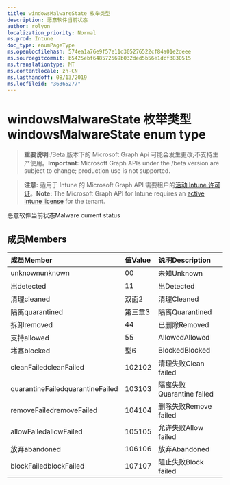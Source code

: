 ```yaml
---
title: windowsMalwareState 枚举类型
description: 恶意软件当前状态
author: rolyon
localization_priority: Normal
ms.prod: Intune
doc_type: enumPageType
ms.openlocfilehash: 574ea1a76e9f57e11d305276522cf84a01e2deee
ms.sourcegitcommit: b5425ebf648572569b032ded5b56e1dcf3830515
ms.translationtype: MT
ms.contentlocale: zh-CN
ms.lasthandoff: 08/13/2019
ms.locfileid: "36365277"
---
```

# <a name="windowsmalwarestate-enum-type"></a><span data-ttu-id="d6643-103">windowsMalwareState 枚举类型</span><span class="sxs-lookup"><span data-stu-id="d6643-103">windowsMalwareState enum type</span></span>

> <span data-ttu-id="d6643-104">**重要说明:**/Beta 版本下的 Microsoft Graph Api 可能会发生更改;不支持生产使用。</span><span class="sxs-lookup"><span data-stu-id="d6643-104">**Important:** Microsoft Graph APIs under the /beta version are subject to change; production use is not supported.</span></span>

> <span data-ttu-id="d6643-105">**注意:** 适用于 Intune 的 Microsoft Graph API 需要租户的[活动 Intune 许可证](https://go.microsoft.com/fwlink/?linkid=839381)。</span><span class="sxs-lookup"><span data-stu-id="d6643-105">**Note:** The Microsoft Graph API for Intune requires an [active Intune license](https://go.microsoft.com/fwlink/?linkid=839381) for the tenant.</span></span>

<span data-ttu-id="d6643-106">恶意软件当前状态</span><span class="sxs-lookup"><span data-stu-id="d6643-106">Malware current status</span></span>

## <a name="members"></a><span data-ttu-id="d6643-107">成员</span><span class="sxs-lookup"><span data-stu-id="d6643-107">Members</span></span>
|<span data-ttu-id="d6643-108">成员</span><span class="sxs-lookup"><span data-stu-id="d6643-108">Member</span></span>|<span data-ttu-id="d6643-109">值</span><span class="sxs-lookup"><span data-stu-id="d6643-109">Value</span></span>|<span data-ttu-id="d6643-110">说明</span><span class="sxs-lookup"><span data-stu-id="d6643-110">Description</span></span>|
|:---|:---|:---|
|<span data-ttu-id="d6643-111">unknown</span><span class="sxs-lookup"><span data-stu-id="d6643-111">unknown</span></span>|<span data-ttu-id="d6643-112">0</span><span class="sxs-lookup"><span data-stu-id="d6643-112">0</span></span>|<span data-ttu-id="d6643-113">未知</span><span class="sxs-lookup"><span data-stu-id="d6643-113">Unknown</span></span>|
|<span data-ttu-id="d6643-114">出</span><span class="sxs-lookup"><span data-stu-id="d6643-114">detected</span></span>|<span data-ttu-id="d6643-115">1</span><span class="sxs-lookup"><span data-stu-id="d6643-115">1</span></span>|<span data-ttu-id="d6643-116">出</span><span class="sxs-lookup"><span data-stu-id="d6643-116">Detected</span></span>|
|<span data-ttu-id="d6643-117">清理</span><span class="sxs-lookup"><span data-stu-id="d6643-117">cleaned</span></span>|<span data-ttu-id="d6643-118">双面</span><span class="sxs-lookup"><span data-stu-id="d6643-118">2</span></span>|<span data-ttu-id="d6643-119">清理</span><span class="sxs-lookup"><span data-stu-id="d6643-119">Cleaned</span></span>|
|<span data-ttu-id="d6643-120">隔离</span><span class="sxs-lookup"><span data-stu-id="d6643-120">quarantined</span></span>|<span data-ttu-id="d6643-121">第三章</span><span class="sxs-lookup"><span data-stu-id="d6643-121">3</span></span>|<span data-ttu-id="d6643-122">隔离</span><span class="sxs-lookup"><span data-stu-id="d6643-122">Quarantined</span></span>|
|<span data-ttu-id="d6643-123">拆卸</span><span class="sxs-lookup"><span data-stu-id="d6643-123">removed</span></span>|<span data-ttu-id="d6643-124">4</span><span class="sxs-lookup"><span data-stu-id="d6643-124">4</span></span>|<span data-ttu-id="d6643-125">已删除</span><span class="sxs-lookup"><span data-stu-id="d6643-125">Removed</span></span>|
|<span data-ttu-id="d6643-126">支持</span><span class="sxs-lookup"><span data-stu-id="d6643-126">allowed</span></span>|<span data-ttu-id="d6643-127">5</span><span class="sxs-lookup"><span data-stu-id="d6643-127">5</span></span>|<span data-ttu-id="d6643-128">Allowed</span><span class="sxs-lookup"><span data-stu-id="d6643-128">Allowed</span></span>|
|<span data-ttu-id="d6643-129">堵塞</span><span class="sxs-lookup"><span data-stu-id="d6643-129">blocked</span></span>|<span data-ttu-id="d6643-130">型</span><span class="sxs-lookup"><span data-stu-id="d6643-130">6</span></span>|<span data-ttu-id="d6643-131">Blocked</span><span class="sxs-lookup"><span data-stu-id="d6643-131">Blocked</span></span>|
|<span data-ttu-id="d6643-132">cleanFailed</span><span class="sxs-lookup"><span data-stu-id="d6643-132">cleanFailed</span></span>|<span data-ttu-id="d6643-133">102</span><span class="sxs-lookup"><span data-stu-id="d6643-133">102</span></span>|<span data-ttu-id="d6643-134">清理失败</span><span class="sxs-lookup"><span data-stu-id="d6643-134">Clean failed</span></span>|
|<span data-ttu-id="d6643-135">quarantineFailed</span><span class="sxs-lookup"><span data-stu-id="d6643-135">quarantineFailed</span></span>|<span data-ttu-id="d6643-136">103</span><span class="sxs-lookup"><span data-stu-id="d6643-136">103</span></span>|<span data-ttu-id="d6643-137">隔离失败</span><span class="sxs-lookup"><span data-stu-id="d6643-137">Quarantine failed</span></span>|
|<span data-ttu-id="d6643-138">removeFailed</span><span class="sxs-lookup"><span data-stu-id="d6643-138">removeFailed</span></span>|<span data-ttu-id="d6643-139">104</span><span class="sxs-lookup"><span data-stu-id="d6643-139">104</span></span>|<span data-ttu-id="d6643-140">删除失败</span><span class="sxs-lookup"><span data-stu-id="d6643-140">Remove failed</span></span>|
|<span data-ttu-id="d6643-141">allowFailed</span><span class="sxs-lookup"><span data-stu-id="d6643-141">allowFailed</span></span>|<span data-ttu-id="d6643-142">105</span><span class="sxs-lookup"><span data-stu-id="d6643-142">105</span></span>|<span data-ttu-id="d6643-143">允许失败</span><span class="sxs-lookup"><span data-stu-id="d6643-143">Allow failed</span></span>|
|<span data-ttu-id="d6643-144">放弃</span><span class="sxs-lookup"><span data-stu-id="d6643-144">abandoned</span></span>|<span data-ttu-id="d6643-145">106</span><span class="sxs-lookup"><span data-stu-id="d6643-145">106</span></span>|<span data-ttu-id="d6643-146">放弃</span><span class="sxs-lookup"><span data-stu-id="d6643-146">Abandoned</span></span>|
|<span data-ttu-id="d6643-147">blockFailed</span><span class="sxs-lookup"><span data-stu-id="d6643-147">blockFailed</span></span>|<span data-ttu-id="d6643-148">107</span><span class="sxs-lookup"><span data-stu-id="d6643-148">107</span></span>|<span data-ttu-id="d6643-149">阻止失败</span><span class="sxs-lookup"><span data-stu-id="d6643-149">Block failed</span></span>|



